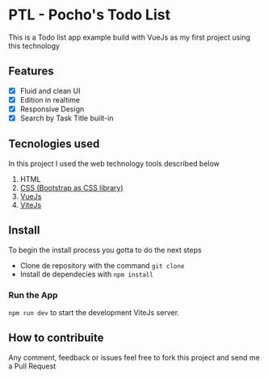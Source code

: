 # PTL - Pocho's Todo List

This is a Todo list app example build with VueJs as my first project using this technology

## Features

- [x] Fluid and clean UI
- [x] Edition in realtime
- [x] Responsive Design
- [x] Search by Task Title built-in

## Tecnologies used

In this project I used the web technology tools described below

1. HTML
2. [CSS (Bootstrap as CSS library) ](https://getbootstrap.com/)
3. [VueJs](https://vuejs.org/)
4. [ViteJs](https://vitejs.dev/)


## Install

To begin the install process you gotta to do the next steps
- Clone de repository with the command `git clone`
- Install de dependecies with `npm install`

### Run the App
`npm run dev` to start the development ViteJs server.

## How to contribuite

Any comment, feedback or issues feel free to fork this project and send me a Pull Request
